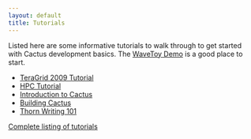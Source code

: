 ```yaml
---
layout: default
title: Tutorials
---
```

Listed here are some informative tutorials to walk through to get
started with Cactus development basics. The [WaveToy
Demo](/documentation/tutorials/wavetoydemo) is a good place to start.

-   [TeraGrid 2009
    Tutorial](/documentation/tutorials/cactustutorialtg2009)
-   [HPC Tutorial](/documentation/tutorials/HighSchoolApril20.pdf)
-   [Introduction to
    Cactus](/documentation/tutorials/cactus_tutorial.pdf)
-   [Building Cactus](/documentation/tutorials/BuildingCactus.pdf)
-   [Thorn Writing 101](/documentation/tutorials/CactusTutorial2.pdf)

  

[Complete listing of tutorials](list)
